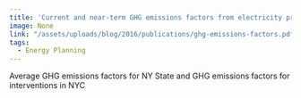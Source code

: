 ```yaml
---
title: 'Current and near-term GHG emissions factors from electricity production for New York State and New York City'
image: None
link: "/assets/uploads/blog/2016/publications/ghg-emissions-factors.pdf"
tags:
  - Energy Planning
---
```


Average GHG emissions factors for NY State and GHG emissions factors for interventions in NYC
